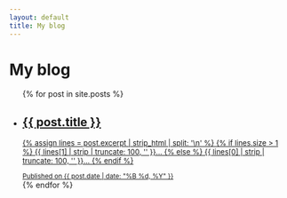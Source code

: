 ```yaml
---
layout: default
title: My blog
---
```

# My blog

<ul>
{% for post in site.posts %}
   <li>
      <a href="{{ post.url }}">
         <div class="posts-card">
            <h2>{{ post.title }}</h2>
            <p style="font-size: small;">
               {% assign lines = post.excerpt | strip_html | split: '\n' %}
               {% if lines.size > 1 %}
                  {{ lines[1] | strip | truncate: 100, '' }}...
               {% else %}
                  {{ lines[0] | strip | truncate: 100, '' }}...
               {% endif %}
            </p>
            <small>Published on {{ post.date | date: "%B %d, %Y" }}</small>
         </div>
      </a>
   </li>
{% endfor %}
</ul>
